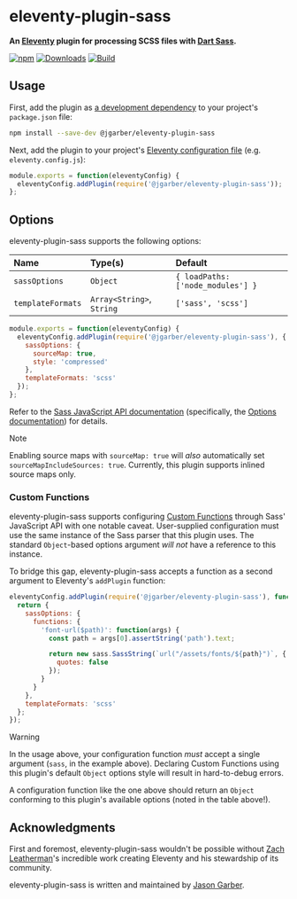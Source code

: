 # eleventy-plugin-sass

**An [Eleventy](https://www.11ty.dev) plugin for processing SCSS files with [Dart Sass](https://sass-lang.com).**

[![npm](https://img.shields.io/npm/v/@jgarber/eleventy-plugin-sass.svg?logo=npm&style=for-the-badge)](https://www.npmjs.com/package/@jgarber/eleventy-plugin-sass)
[![Downloads](https://img.shields.io/npm/dt/@jgarber/eleventy-plugin-sass.svg?logo=npm&style=for-the-badge)](https://www.npmjs.com/package/@jgarber/eleventy-plugin-sass)
[![Build](https://img.shields.io/github/actions/workflow/status/jgarber623/eleventy-plugin-sass/ci.yml?branch=main&logo=github&style=for-the-badge)](https://github.com/jgarber623/eleventy-plugin-sass/actions/workflows/ci.yml)

## Usage

First, add the plugin as [a development dependency](https://docs.npmjs.com/cli/configuring-npm/package-json#devdependencies) to your project's `package.json` file:

```sh
npm install --save-dev @jgarber/eleventy-plugin-sass
```

Next, add the plugin to your project's [Eleventy configuration file](https://www.11ty.dev/docs/config#default-filenames) (e.g. `eleventy.config.js`):

```js
module.exports = function(eleventyConfig) {
  eleventyConfig.addPlugin(require('@jgarber/eleventy-plugin-sass'));
};
```

## Options

eleventy-plugin-sass supports the following options:

| Name              | Type(s)                   | Default                           |
|:------------------|:--------------------------|:----------------------------------|
| `sassOptions`     | `Object`                  | `{ loadPaths: ['node_modules'] }` |
| `templateFormats` | `Array<String>`, `String` | `['sass', 'scss']`                |

```js
module.exports = function(eleventyConfig) {
  eleventyConfig.addPlugin(require('@jgarber/eleventy-plugin-sass'), {
    sassOptions: {
      sourceMap: true,
      style: 'compressed'
    },
    templateFormats: 'scss'
  });
};
```

Refer to the [Sass JavaScript API documentation](https://sass-lang.com/documentation/js-api) (specifically, the [Options documentation](https://sass-lang.com/documentation/js-api/interfaces/options)) for details.

> [!NOTE]
> Enabling source maps with `sourceMap: true` will _also_ automatically set `sourceMapIncludeSources: true`. Currently, this plugin supports inlined source maps only.

### Custom Functions

eleventy-plugin-sass supports configuring [Custom Functions](https://sass-lang.com/documentation/js-api/interfaces/options#functions) through Sass' JavaScript API with one notable caveat. User-supplied configuration must use the same instance of the Sass parser that this plugin uses. The standard `Object`-based options argument _will not_ have a reference to this instance.

To bridge this gap, eleventy-plugin-sass accepts a function as a second argument to Eleventy's `addPlugin` function:

```js
eleventyConfig.addPlugin(require('@jgarber/eleventy-plugin-sass'), function(sass) {
  return {
    sassOptions: {
      functions: {
        'font-url($path)': function(args) {
          const path = args[0].assertString('path').text;

          return new sass.SassString(`url("/assets/fonts/${path}")`, {
            quotes: false
          });
        }
      }
    },
    templateFormats: 'scss'
  };
});
```

> [!WARNING]
> In the usage above, your configuration function _must_ accept a single argument (`sass`, in the example above). Declaring Custom Functions using this plugin's default `Object` options style will result in hard-to-debug errors.

A configuration function like the one above should return an `Object` conforming to this plugin's available options (noted in the table above!).

## Acknowledgments

First and foremost, eleventy-plugin-sass wouldn't be possible without [Zach Leatherman](https://www.zachleat.com)'s incredible work creating Eleventy and his stewardship of its community.

eleventy-plugin-sass is written and maintained by [Jason Garber](https://sixtwothree.org).
